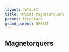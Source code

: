 ```yaml
---
layout: default
title: OPSSAT Magnetorquers
parent: Actuators
grand_parent: OPSSAT
---
```


## Magnetorquers


